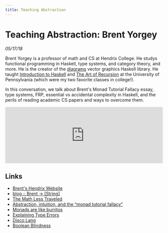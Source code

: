 ```yaml
---
title: Teaching Abstraction
---
```


# Teaching Abstraction: Brent Yorgey

_05/17/18_

Brent Yorgey is a professor of math and CS at Hendrix College. He studys functional programming in Haskell, type systems, and category theory, and more. He is the creator of the [diagrams](https://byorgey.wordpress.com/2014/01/17/diagrams-1-0/) vector graphics Haskell library. He taught [Introduction to Haskell](http://www.cis.upenn.edu/~cis194/spring13/) and [The Art of Recursion](http://www.cis.upenn.edu/~cis39903/) at the University of Pennsylvania (which were my two favorite classes in college!).

In this conversation, we talk about Brent's Monad Tutorial Fallacy essay, type systems, FRP, essential vs accidental complexity in Haskell, and the perils of reading academic CS papers and ways to overcome them.

<iframe src="https://omny.fm/shows/future-of-coding/23-teaching-abstraction-brent-yorgey/embed" width="100%" height="180" frameborder="0"></iframe>

## Links

* [Brent's Hendrix Website](http://ozark.hendrix.edu/~yorgey/)
* [blog :: Brent -> \[String\]](https://byorgey.wordpress.com/about/)
* [The Math Less Traveled](https://mathlesstraveled.com/about-me/)
* [Abstraction, intuition, and the “monad tutorial fallacy”](https://byorgey.wordpress.com/2009/01/12/abstraction-intuition-and-the-monad-tutorial-fallacy/)
* [Monads are like burritos](https://blog.plover.com/prog/burritos.html)
* [Explaining Type Errors](https://byorgey.wordpress.com/2018/01/21/off-the-beaten-track-explaining-type-errors/)
* [Disco Lang](https://github.com/disco-lang/disco)
* [Boolean Blindness](https://existentialtype.wordpress.com/2011/03/15/boolean-blindness/)




